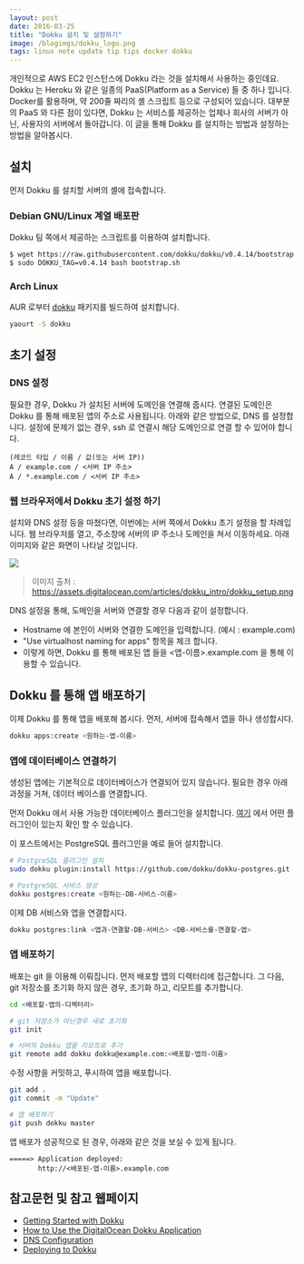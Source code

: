 ```yaml
---
layout: post
date: 2016-03-25
title: "Dokku 설치 및 설정하기"
image: /blogimgs/dokku_logo.png
tags: linux note update tip tips docker dokku
---
```


개인적으로 AWS EC2 인스턴스에 Dokku 라는 것을 설치해서 사용하는 중인데요.
Dokku 는 Heroku 와 같은 일종의 PaaS(Platform as a Service) 들 중 하나 입니다.
Docker를 활용하며, 약 200줄 짜리의 셸 스크립트 등으로 구성되어 있습니다.
대부분의 PaaS 와 다른 점이 있다면, Dokku 는 서비스를 제공하는 업체나 회사의 서버가 아닌, 사용자의 서버에서 돌아갑니다.
이 글을 통해 Dokku 를 설치하는 방법과 설정하는 방법을 알아봅시다.

## 설치
먼저 Dokku 를 설치할 서버의 셸에 접속합니다.

### Debian GNU/Linux 계열 배포판
Dokku 팀 쪽에서 제공하는 스크립트를 이용하여 설치합니다.

```bash
$ wget https://raw.githubusercontent.com/dokku/dokku/v0.4.14/bootstrap.sh
$ sudo DOKKU_TAG=v0.4.14 bash bootstrap.sh
```

### Arch Linux
AUR 로부터 [dokku](https://aur.archlinux.org/packages/dokku/) 패키지를 빌드하여 설치합니다.

```bash
yaourt -S dokku
```

## 초기 설정

### DNS 설정

필요한 경우, Dokku 가 설치된 서버에 도메인을 연결해 줍시다. 연결된 도메인은 Dokku 를 통해 배포된 앱의 주소로 사용됩니다.
아래와 같은 방법으로, DNS 를 설정합니다. 설정에 문제가 없는 경우, ssh 로 연결시 해당 도메인으로 연결 할 수 있어야 합니다.

```
(레코드 타입 / 이름 / 값(또는 서버 IP))
A / example.com / <서버 IP 주소>
A / *.example.com / <서버 IP 주소>
```

### 웹 브라우저에서 Dokku 초기 설정 하기

설치와 DNS 설정 등을 마쳤다면, 이번에는 서버 쪽에서 Dokku 초기 설정을 할 차례입니다.
웹 브라우저를 열고, 주소창에 서버의 IP 주소나 도메인을 쳐서 이동하세요. 아래 이미지와 같은 화면이 나타날 것입니다.

<img src="/blogimgs/dokku_setup.png"><br>

> 이미지 출처 : https://assets.digitalocean.com/articles/dokku_intro/dokku_setup.png

DNS 설정을 통해, 도메인을 서버와 연결할 경우 다음과 같이 설정합니다.

- Hostname 에 본인이 서버와 연결한 도메인을 입력합니다. (예시 : example.com)
- "Use virtualhost naming for apps" 항목을 체크 합니다.
 - 이렇게 하면, Dokku 를 통해 배포된 앱 들을 <앱-이름>.example.com 을 통해 이용할 수 있습니다.

## Dokku 를 통해 앱 배포하기

이제 Dokku 를 통해 앱을 배포해 봅시다. 먼저, 서버에 접속해서 앱을 하나 생성합시다.

```bash
dokku apps:create <원하는-앱-이름>
```

### 앱에 데이터베이스 연결하기
생성된 앱에는 기본적으로 데이터베이스가 연결되어 있지 않습니다. 필요한 경우 아래 과정을 거쳐, 데이터 베이스를 연결합니다.

먼저 Dokku 에서 사용 가능한 데이터베이스 플러그인을 설치합니다.
 [여기](http://dokku.viewdocs.io/dokku/plugins/#official-plugins-beta) 에서 어떤 플러그인이 있는지 확인 할 수 있습니다.

이 포스트에서는 PostgreSQL 플러그인을 예로 들어 설치합니다.

```bash
# PostgreSQL 플러그인 설치
sudo dokku plugin:install https://github.com/dokku/dokku-postgres.git

# PostgreSQL 서비스 생성
dokku postgres:create <원하는-DB-서비스-이름>
```

이제 DB 서비스와 앱을 연결합시다.

```bash
dokku postgres:link <앱과-연결할-DB-서비스> <DB-서비스를-연결할-앱>
```

### 앱 배포하기
배포는 git 을 이용해 이뤄집니다. 먼저 배포할 앱의 디렉터리에 접근합니다.
그 다음, git 저장소를 초기화 하지 않은 경우, 초기화 하고, 리모트를 추가합니다.

```bash
cd <배포할-앱의-디렉터리>

# git 저장소가 아닌경우 새로 초기화
git init

# 서버의 Dokku 앱을 리모트로 추가
git remote add dokku dokku@example.com:<배포할-앱의-이름>
```

수정 사항을 커밋하고, 푸시하여 앱을 배포합니다.

```bash
git add .
git commit -m "Update"

# 앱 배포하기
git push dokku master
```

앱 배포가 성공적으로 된 경우, 아래와 같은 것을 보실 수 있게 됩니다.

```
=====> Application deployed:
       http://<배포된-앱-이름>.example.com
```

## 참고문헌 및 참고 웹페이지
- [Getting Started with Dokku](http://dokku.viewdocs.io/dokku/installation/)
- [How to Use the DigitalOcean Dokku Application](https://www.digitalocean.com/community/tutorials/how-to-use-the-digitalocean-dokku-application)
- [DNS Configuration](http://dokku.viewdocs.io/dokku/dns/)
- [Deploying to Dokku](http://dokku.viewdocs.io/dokku/application-deployment/)
